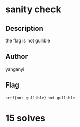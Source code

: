 # sanity check

## Description

the flag is not gullible

## Author

yanganyi

## Flag

`sctf{not gullible}`
`not gullible`

# 15 solves
